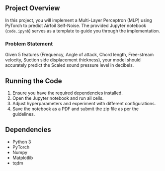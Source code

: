 ## Project Overview
In this project, you will implement a Multi-Layer Perceptron (MLP) using PyTorch to predict Airfoil Self-Noise. The provided Jupyter notebook (`code.ipynb`) serves as a template to guide you through the implementation.

### Problem Statement
Given 5 features (Frequency, Angle of attack, Chord length, Free-stream velocity, Suction side displacement thickness), your model should accurately predict the Scaled sound pressure level in decibels.
## Running the Code
1. Ensure you have the required dependencies installed.
2. Open the Jupyter notebook and run all cells.
3. Adjust hyperparameters and experiment with different configurations.
4. Save the notebook as a PDF and submit the zip file as per the guidelines.

## Dependencies
- Python 3
- PyTorch
- Numpy
- Matplotlib
- tqdm
